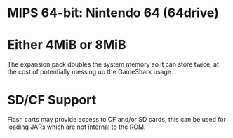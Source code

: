 # MIPS 64-bit: Nintendo 64 (64drive)

# Either 4MiB or 8MiB

The expansion pack doubles the system memory so it can store twice, at the cost
of potentially messing up the GameShark usage.

# SD/CF Support

Flash carts may provide access to CF and/or SD cards, this can be used for
loading JARs which are not internal to the ROM.


